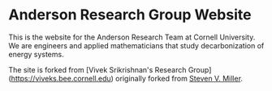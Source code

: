Anderson Research Group Website
============

This is the website for the Anderson Research Team at Cornell University. We are engineers and applied mathematicians that study decarbonization of energy systems. 

The site is forked from [Vivek Srikrishnan's Research Group] (https://viveks.bee.cornell.edu) originally forked from [Steven V. Miller](http://svmiller.com). 

